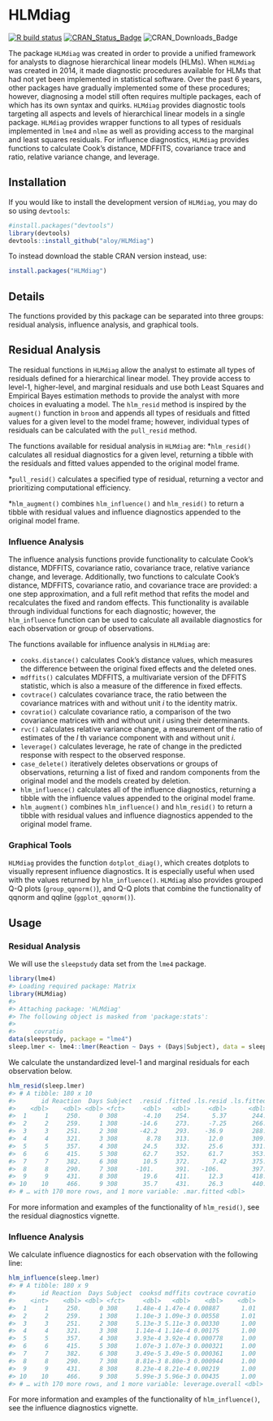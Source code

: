 # HLMdiag

[![R build
status](https://github.com/aloy/HLMdiag/workflows/R-CMD-check/badge.svg)](https://github.com/aloy/HLMdiag/actions)
[![CRAN\_Status\_Badge](http://www.r-pkg.org/badges/version/HLMdiag)](https://cran.r-project.org/package=HLMdiag)
![CRAN\_Downloads\_Badge](http://cranlogs.r-pkg.org/badges/HLMdiag)

The package `HLMdiag` was created in order to provide a unified
framework for analysts to diagnose hierarchical linear models (HLMs).
When `HLMdiag` was created in 2014, it made diagnostic procedures
available for HLMs that had not yet been implemented in statistical
software. Over the past 6 years, other packages have gradually
implemented some of these procedures; however, diagnosing a model still
often requires multiple packages, each of which has its own syntax and
quirks. `HLMdiag` provides diagnostic tools targeting all aspects and
levels of hierarchical linear models in a single package. `HLMdiag`
provides wrapper functions to all types of residuals implemented in
`lme4` and `nlme` as well as providing access to the marginal and least
squares residuals. For influence diagnostics, `HLMdiag` provides
functions to calculate Cook’s distance, MDFFITS, covariance trace and
ratio, relative variance change, and leverage.

## Installation

If you would like to install the development version of `HLMdiag`, you
may do so using `devtools`:

``` r
#install.packages("devtools")
library(devtools)
devtools::install_github("aloy/HLMdiag")
```

To instead download the stable CRAN version instead, use:

``` r
install.packages("HLMdiag")
```

## Details

The functions provided by this package can be separated into three
groups: residual analysis, influence analysis, and graphical tools.

## Residual Analysis

The residual functions in `HLMdiag` allow the analyst to estimate all
types of residuals defined for a hierarchical linear model. They provide
access to level-1, higher-level, and marginal residuals and use both
Least Squares and Empirical Bayes estimation methods to provide the
analyst with more choices in evaluating a model. The `hlm_resid` method
is inspired by the `augment()` function in `broom` and appends all types
of residuals and fitted values for a given level to the model frame;
however, individual types of residuals can be calculated with the
`pull_resid` method.

The functions available for residual analysis in `HLMdiag` are:
\*`hlm_resid()` calculates all residual diagnostics for a given level,
returning a tibble with the residuals and fitted values appended to the
original model frame.

\*`pull_resid()` calculates a specified type of residual, returning a
vector and prioritizing computational efficiency.

\*`hlm_augment()` combines `hlm_influence()` and `hlm_resid()` to return
a tibble with residual values and influence diagnostics appended to the
original model frame.

### Influence Analysis

The influence analysis functions provide functionality to calculate
Cook’s distance, MDFFITS, covariance ratio, covariance trace, relative
variance change, and leverage. Additionally, two functions to calculate
Cook’s distance, MDFFITS, covariance ratio, and covariance trace are
provided: a one step approximation, and a full refit method that refits
the model and recalculates the fixed and random effects. This
functionality is available through individual functions for each
diagnostic; however, the `hlm_influence` function can be used to
calculate all available diagnostics for each observation or group of
observations.

The functions available for influence analysis in `HLMdiag` are:

  - `cooks.distance()` calculates Cook’s distance values, which measures
    the difference between the original fixed effects and the deleted
    ones.
  - `mdffits()` calculates MDFFITS, a multivariate version of the DFFITS
    statistic, which is also a measure of the difference in fixed
    effects.
  - `covtrace()` calculates covariance trace, the ratio between the
    covariance matrices with and without unit *i* to the identity
    matrix.
  - `covratio()` calculate covariance ratio, a comparison of the two
    covariance matrices with and without unit *i* using their
    determinants.
  - `rvc()` calculates relative variance change, a measurement of the
    ratio of estimates of the *l* th variance component with and without
    unit *i*.
  - `leverage()` calculates leverage, he rate of change in the predicted
    response with respect to the observed response.
  - `case_delete()` iteratively deletes observations or groups of
    observations, returning a list of fixed and random components from
    the original model and the models created by deletion.
  - `hlm_influence()` calculates all of the influence diagnostics,
    returning a tibble with the influence values appended to the
    original model frame.
  - `hlm_augment()` combines `hlm_influence()` and `hlm_resid()` to
    return a tibble with residual values and influence diagnostics
    appended to the original model frame.

### Graphical Tools

`HLMdiag` provides the function `dotplot_diag()`, which creates dotplots
to visually represent influence diagnostics. It is especially useful
when used with the values returned by `hlm_influence()`. `HLMdiag` also
provides grouped Q-Q plots (`group_qqnorm()`), and Q-Q plots that
combine the functionality of qqnorm and qqline (`ggplot_qqnorm()`).

## Usage

### Residual Analysis

We will use the `sleepstudy` data set from the `lme4` package.

``` r
library(lme4)
#> Loading required package: Matrix
library(HLMdiag)
#> 
#> Attaching package: 'HLMdiag'
#> The following object is masked from 'package:stats':
#> 
#>     covratio
data(sleepstudy, package = "lme4")
sleep.lmer <- lme4::lmer(Reaction ~ Days + (Days|Subject), data = sleepstudy) 
```

We calculate the unstandardized level-1 and marginal residuals for each
observation below.

``` r
hlm_resid(sleep.lmer)
#> # A tibble: 180 x 10
#>       id Reaction  Days Subject  .resid .fitted .ls.resid .ls.fitted .mar.resid
#>    <dbl>    <dbl> <dbl> <fct>     <dbl>   <dbl>     <dbl>      <dbl>      <dbl>
#>  1     1     250.     0 308       -4.10    254.      5.37       244.      -1.85
#>  2     2     259.     1 308      -14.6     273.     -7.25       266.      -3.17
#>  3     3     251.     2 308      -42.2     293.    -36.9        288.     -21.5 
#>  4     4     321.     3 308        8.78    313.     12.0        309.      38.6 
#>  5     5     357.     4 308       24.5     332.     25.6        331.      63.6 
#>  6     6     415.     5 308       62.7     352.     61.7        353.     111.  
#>  7     7     382.     6 308       10.5     372.      7.42       375.      68.0 
#>  8     8     290.     7 308     -101.      391.   -106.         397.     -34.5 
#>  9     9     431.     8 308       19.6     411.     12.3        418.      95.4 
#> 10    10     466.     9 308       35.7     431.     26.3        440.     121.  
#> # … with 170 more rows, and 1 more variable: .mar.fitted <dbl>
```

For more information and examples of the functionality of `hlm_resid()`,
see the residual diagnostics vignette.

### Influence Analysis

We calculate influence diagnostics for each observation with the
following line:

``` r
hlm_influence(sleep.lmer)
#> # A tibble: 180 x 9
#>       id Reaction  Days Subject  cooksd mdffits covtrace covratio
#>    <int>    <dbl> <dbl> <fct>     <dbl>   <dbl>    <dbl>    <dbl>
#>  1     1     250.     0 308     1.48e-4 1.47e-4 0.00887      1.01
#>  2     2     259.     1 308     1.10e-3 1.09e-3 0.00558      1.01
#>  3     3     251.     2 308     5.13e-3 5.11e-3 0.00330      1.00
#>  4     4     321.     3 308     1.14e-4 1.14e-4 0.00175      1.00
#>  5     5     357.     4 308     3.93e-4 3.92e-4 0.000778     1.00
#>  6     6     415.     5 308     1.07e-3 1.07e-3 0.000321     1.00
#>  7     7     382.     6 308     3.49e-5 3.49e-5 0.000361     1.00
#>  8     8     290.     7 308     8.81e-3 8.80e-3 0.000944     1.00
#>  9     9     431.     8 308     8.23e-4 8.21e-4 0.00219      1.00
#> 10    10     466.     9 308     5.99e-3 5.96e-3 0.00435      1.00
#> # … with 170 more rows, and 1 more variable: leverage.overall <dbl>
```

For more information and examples of the functionality of
`hlm_influence()`, see the influence diagnostics vignette.
